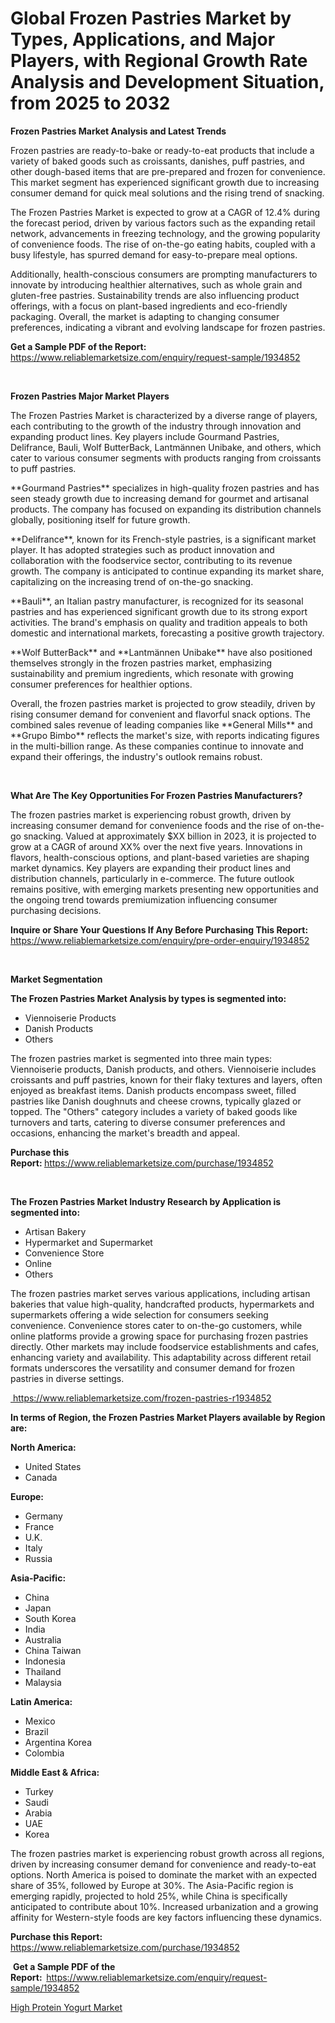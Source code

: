 <p><h1>Global Frozen Pastries Market by Types, Applications, and Major Players, with Regional Growth Rate Analysis and Development Situation, from 2025 to 2032</h1></p><p><strong>Frozen Pastries Market Analysis and Latest Trends</strong></p>
<p><p>Frozen pastries are ready-to-bake or ready-to-eat products that include a variety of baked goods such as croissants, danishes, puff pastries, and other dough-based items that are pre-prepared and frozen for convenience. This market segment has experienced significant growth due to increasing consumer demand for quick meal solutions and the rising trend of snacking.</p><p>The Frozen Pastries Market is expected to grow at a CAGR of 12.4% during the forecast period, driven by various factors such as the expanding retail network, advancements in freezing technology, and the growing popularity of convenience foods. The rise of on-the-go eating habits, coupled with a busy lifestyle, has spurred demand for easy-to-prepare meal options.</p><p>Additionally, health-conscious consumers are prompting manufacturers to innovate by introducing healthier alternatives, such as whole grain and gluten-free pastries. Sustainability trends are also influencing product offerings, with a focus on plant-based ingredients and eco-friendly packaging. Overall, the market is adapting to changing consumer preferences, indicating a vibrant and evolving landscape for frozen pastries.</p></p>
<p><strong>Get a Sample PDF of the Report:&nbsp;</strong> <a href="https://www.reliablemarketsize.com/enquiry/request-sample/1934852?utm_campaign=2242&utm_medium=2&utm_source=Github&utm_content=ia&utm_term=14022025&utm_id=frozen-pastries">https://www.reliablemarketsize.com/enquiry/request-sample/1934852</a></p>
<p>&nbsp;</p>
<p><strong>Frozen Pastries Major Market Players</strong></p>
<p><p>The Frozen Pastries Market is characterized by a diverse range of players, each contributing to the growth of the industry through innovation and expanding product lines. Key players include Gourmand Pastries, Delifrance, Bauli, Wolf ButterBack, Lantmännen Unibake, and others, which cater to various consumer segments with products ranging from croissants to puff pastries.</p><p>**Gourmand Pastries** specializes in high-quality frozen pastries and has seen steady growth due to increasing demand for gourmet and artisanal products. The company has focused on expanding its distribution channels globally, positioning itself for future growth.</p><p>**Delifrance**, known for its French-style pastries, is a significant market player. It has adopted strategies such as product innovation and collaboration with the foodservice sector, contributing to its revenue growth. The company is anticipated to continue expanding its market share, capitalizing on the increasing trend of on-the-go snacking.</p><p>**Bauli**, an Italian pastry manufacturer, is recognized for its seasonal pastries and has experienced significant growth due to its strong export activities. The brand's emphasis on quality and tradition appeals to both domestic and international markets, forecasting a positive growth trajectory.</p><p>**Wolf ButterBack** and **Lantmännen Unibake** have also positioned themselves strongly in the frozen pastries market, emphasizing sustainability and premium ingredients, which resonate with growing consumer preferences for healthier options.</p><p>Overall, the frozen pastries market is projected to grow steadily, driven by rising consumer demand for convenient and flavorful snack options. The combined sales revenue of leading companies like **General Mills** and **Grupo Bimbo** reflects the market's size, with reports indicating figures in the multi-billion range. As these companies continue to innovate and expand their offerings, the industry's outlook remains robust.</p></p>
<p>&nbsp;</p>
<p><strong>What Are The Key Opportunities For Frozen Pastries Manufacturers?</strong></p>
<p><p>The frozen pastries market is experiencing robust growth, driven by increasing consumer demand for convenience foods and the rise of on-the-go snacking. Valued at approximately $XX billion in 2023, it is projected to grow at a CAGR of around XX% over the next five years. Innovations in flavors, health-conscious options, and plant-based varieties are shaping market dynamics. Key players are expanding their product lines and distribution channels, particularly in e-commerce. The future outlook remains positive, with emerging markets presenting new opportunities and the ongoing trend towards premiumization influencing consumer purchasing decisions.</p></p>
<p><strong>Inquire or Share Your Questions If Any Before Purchasing This Report:</strong> <a href="https://www.reliablemarketsize.com/enquiry/pre-order-enquiry/1934852?utm_campaign=2242&utm_medium=2&utm_source=Github&utm_content=ia&utm_term=14022025&utm_id=frozen-pastries">https://www.reliablemarketsize.com/enquiry/pre-order-enquiry/1934852</a></p>
<p>&nbsp;</p>
<p><strong>Market Segmentation</strong></p>
<p><strong>The Frozen Pastries Market Analysis by types is segmented into:</strong></p>
<p><ul><li>Viennoiserie Products</li><li>Danish Products</li><li>Others</li></ul></p>
<p><p>The frozen pastries market is segmented into three main types: Viennoiserie products, Danish products, and others. Viennoiserie includes croissants and puff pastries, known for their flaky textures and layers, often enjoyed as breakfast items. Danish products encompass sweet, filled pastries like Danish doughnuts and cheese crowns, typically glazed or topped. The "Others" category includes a variety of baked goods like turnovers and tarts, catering to diverse consumer preferences and occasions, enhancing the market's breadth and appeal.</p></p>
<p><strong>Purchase this Report:&nbsp;</strong><a href="https://www.reliablemarketsize.com/purchase/1934852?utm_campaign=2242&utm_medium=2&utm_source=Github&utm_content=ia&utm_term=14022025&utm_id=frozen-pastries">https://www.reliablemarketsize.com/purchase/1934852</a></p>
<p>&nbsp;</p>
<p><strong>The Frozen Pastries Market Industry Research by Application is segmented into:</strong></p>
<p><ul><li>Artisan Bakery</li><li>Hypermarket and Supermarket</li><li>Convenience Store</li><li>Online</li><li>Others</li></ul></p>
<p><p>The frozen pastries market serves various applications, including artisan bakeries that value high-quality, handcrafted products, hypermarkets and supermarkets offering a wide selection for consumers seeking convenience. Convenience stores cater to on-the-go customers, while online platforms provide a growing space for purchasing frozen pastries directly. Other markets may include foodservice establishments and cafes, enhancing variety and availability. This adaptability across different retail formats underscores the versatility and consumer demand for frozen pastries in diverse settings.</p></p>
<p><a href="https://www.reliablemarketsize.com/frozen-pastries-r1934852?utm_campaign=2242&utm_medium=2&utm_source=Github&utm_content=ia&utm_term=14022025&utm_id=frozen-pastries">&nbsp;https://www.reliablemarketsize.com/frozen-pastries-r1934852</a></p>
<p><strong>In terms of Region, the Frozen Pastries Market Players available by Region are:</strong></p>
<p>
    <p> <strong> North America: </strong>
        <ul>
            <li>United States</li>
            <li>Canada</li>
        </ul>
        </p> 
    <p> <strong> Europe: </strong>
        <ul>
            <li>Germany</li>
            <li>France</li>
            <li>U.K.</li>
            <li>Italy</li>
            <li>Russia</li>
        </ul>
        </p> 
    <p> <strong> Asia-Pacific: </strong>
        <ul>
            <li>China</li>
            <li>Japan</li>
            <li>South Korea</li>
            <li>India</li>
            <li>Australia</li>
            <li>China Taiwan</li>
            <li>Indonesia</li>
            <li>Thailand</li>
            <li>Malaysia</li>
        </ul>
        </p> 
    <p> <strong> Latin America: </strong>
        <ul>
            <li>Mexico</li>
            <li>Brazil</li>
            <li>Argentina Korea</li>
            <li>Colombia</li>
        </ul>
        </p> 
    <p> <strong> Middle East & Africa: </strong>
        <ul>
            <li>Turkey</li>
            <li>Saudi</li>
            <li>Arabia</li>
            <li>UAE</li>
            <li>Korea</li>
        </ul>
    </p>
    </p>
<p><p>The frozen pastries market is experiencing robust growth across all regions, driven by increasing consumer demand for convenience and ready-to-eat options. North America is poised to dominate the market with an expected share of 35%, followed by Europe at 30%. The Asia-Pacific region is emerging rapidly, projected to hold 25%, while China is specifically anticipated to contribute about 10%. Increased urbanization and a growing affinity for Western-style foods are key factors influencing these dynamics.</p></p>
<p><strong>Purchase this Report: </strong><a href="https://www.reliablemarketsize.com/purchase/1934852?utm_campaign=2242&utm_medium=2&utm_source=Github&utm_content=ia&utm_term=14022025&utm_id=frozen-pastries">https://www.reliablemarketsize.com/purchase/1934852</a></p>
<p>&nbsp;<strong>Get a Sample PDF of the Report:&nbsp;&nbsp;</strong><a href="https://www.reliablemarketsize.com/enquiry/request-sample/1934852?utm_campaign=2242&utm_medium=2&utm_source=Github&utm_content=ia&utm_term=14022025&utm_id=frozen-pastries">https://www.reliablemarketsize.com/enquiry/request-sample/1934852</a></p>
<p><strong></strong></p>
<p><p><a href="https://github.com/suleimannichelle7/Market-Research-Report-List-1/blob/main/high-protein-yogurt-market.md?utm_campaign=2242&utm_medium=2&utm_source=Github&utm_content=ia&utm_term=14022025&utm_id=frozen-pastries">High Protein Yogurt Market</a></p></p>
